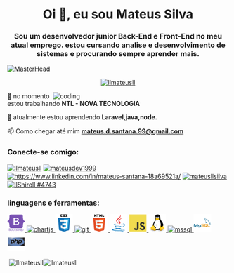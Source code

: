 <h1 align="center">Oi 👋, eu sou Mateus Silva</h1>
<h3 align="center">Sou um desenvolvedor junior Back-End e Front-End no meu atual emprego. estou cursando analise e desenvolvimento de sistemas e procurando sempre aprender mais.</h3>

[![MasterHead](https://camo.githubusercontent.com/775ed67e1d46c9534c3cb9a4694edf0603b1436a7e3e15891d3c327733fc26b6/68747470733a2f2f7777772e61756469656e6365706c616e65742e636f6d2f726f6f742f74656d706c6174652f312f2f696d616765732f7765622d646576656c6f706d656e742e676966)](https://rishavchanda.io)
<p align="center"> <a href="https://github.com/ryo-ma/github-profile-trophy"><img src="https://github-profile-trophy.vercel.app/?username=llmateusll" alt="llmateusll" /></a> </p>
<img align="right" alt="coding" width="400"" src="https://cdn.dribbble.com/users/1162077/screenshots/3848914/programmer.gif">
                                                                                                                            
🔭 no momento estou trabalhando **NTL - NOVA TECNOLOGIA**

🌱 atualmente estou aprendendo **Laravel,java,node.**

📫 Como chegar até mim **mateus.d.santana.99@gmail.com**

<h3 align="left">Conecte-se comigo:</h3>
<p align="left">
<a href="https://codepen.io/llmateusll" target="blank"><img align="center" src="https://raw.githubusercontent.com/rahuldkjain/github-profile-readme-generator/master/src/images/icons/Social/codepen.svg" alt="llmateusll" height="30" width="40" /></a>
<a href="https://twitter.com/mateusdev1999" target="blank"><img align="center" src="https://raw.githubusercontent.com/rahuldkjain/github-profile-readme-generator/master/src/images/icons/Social/twitter.svg" alt="mateusdev1999" height="30" width="40" /></a>
<a href="https://linkedin.com/in/https://www.linkedin.com/in/mateus-santana-18a69521a/" target="blank"><img align="center" src="https://raw.githubusercontent.com/rahuldkjain/github-profile-readme-generator/master/src/images/icons/Social/linked-in-alt.svg" alt="https://www.linkedin.com/in/mateus-santana-18a69521a/" height="30" width="40" /></a>
<a href="https://instagram.com/mateusllsilva" target="blank"><img align="center" src="https://raw.githubusercontent.com/rahuldkjain/github-profile-readme-generator/master/src/images/icons/Social/instagram.svg" alt="mateusllsilva" height="30" width="40" /></a>
<a href="https://discord.gg/llShiroll #4743" target="blank"><img align="center" src="https://raw.githubusercontent.com/rahuldkjain/github-profile-readme-generator/master/src/images/icons/Social/discord.svg" alt="llShiroll #4743" height="30" width="40" /></a>
</p>

<h3 align="left">linguagens e ferramentas:</h3>
<p align="left"> <a href="https://getbootstrap.com" target="_blank" rel="noreferrer"> <img src="https://raw.githubusercontent.com/devicons/devicon/master/icons/bootstrap/bootstrap-plain-wordmark.svg" alt="bootstrap" width="40" height="40"/> </a> <a href="https://www.chartjs.org" target="_blank" rel="noreferrer"> <img src="https://www.chartjs.org/media/logo-title.svg" alt="chartjs" width="40" height="40"/> </a> <a href="https://www.w3schools.com/css/" target="_blank" rel="noreferrer"> <img src="https://raw.githubusercontent.com/devicons/devicon/master/icons/css3/css3-original-wordmark.svg" alt="css3" width="40" height="40"/> </a> <a href="https://git-scm.com/" target="_blank" rel="noreferrer"> <img src="https://www.vectorlogo.zone/logos/git-scm/git-scm-icon.svg" alt="git" width="40" height="40"/> </a> <a href="https://www.w3.org/html/" target="_blank" rel="noreferrer"> <img src="https://raw.githubusercontent.com/devicons/devicon/master/icons/html5/html5-original-wordmark.svg" alt="html5" width="40" height="40"/> </a> <a href="https://www.java.com" target="_blank" rel="noreferrer"> <img src="https://raw.githubusercontent.com/devicons/devicon/master/icons/java/java-original.svg" alt="java" width="40" height="40"/> </a> <a href="https://developer.mozilla.org/en-US/docs/Web/JavaScript" target="_blank" rel="noreferrer"> <img src="https://raw.githubusercontent.com/devicons/devicon/master/icons/javascript/javascript-original.svg" alt="javascript" width="40" height="40"/> </a> <a href="https://www.linux.org/" target="_blank" rel="noreferrer"> <img src="https://raw.githubusercontent.com/devicons/devicon/master/icons/linux/linux-original.svg" alt="linux" width="40" height="40"/> </a> <a href="https://www.microsoft.com/en-us/sql-server" target="_blank" rel="noreferrer"> <img src="https://www.svgrepo.com/show/303229/microsoft-sql-server-logo.svg" alt="mssql" width="40" height="40"/> </a> <a href="https://www.mysql.com/" target="_blank" rel="noreferrer"> <img src="https://raw.githubusercontent.com/devicons/devicon/master/icons/mysql/mysql-original-wordmark.svg" alt="mysql" width="40" height="40"/> </a> <a href="https://www.php.net" target="_blank" rel="noreferrer"> <img src="https://raw.githubusercontent.com/devicons/devicon/master/icons/php/php-original.svg" alt="php" width="40" height="40"/> </a> </p>

<p>&nbsp;<img align="center" src="https://github-readme-stats.vercel.app/api?username=llmateusll&show_icons=true&locale=en" alt="llmateusll" /><img align="center" src="https://github-readme-stats.vercel.app/api/top-langs?username=llmateusll&show_icons=true&locale=en&layout=compact" alt="llmateusll" /></p>
